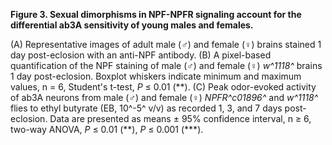 **Figure 3. Sexual dimorphisms in NPF-NPFR signaling account for the differential ab3A sensitivity of young males and females.**

(A) Representative images of adult male (♂) and female (♀) brains stained 1 day post-eclosion with an anti-NPF antibody. 
(B) A pixel-based quantification of the NPF staining of male (♂) and female (♀) _w^1118^_ brains 1 day post-eclosion.
Boxplot whiskers indicate minimum and maximum values, n = 6, Student's t-test, _P_ ≤ 0.01 (\*\*).
(C) Peak odor-evoked activity of ab3A neurons from male (♂) and female (♀) _NPFR^c01896^_ and _w^1118^_ flies to ethyl butyrate (EB, 10^-5^ v/v) as recorded 1, 3, and 7 days post-eclosion.
Data are presented as means ± 95% confidence interval, n ≥ 6, two-way ANOVA, _P_ ≤ 0.01 (\*\*), _P_ ≤ 0.001 (\*\*\*).